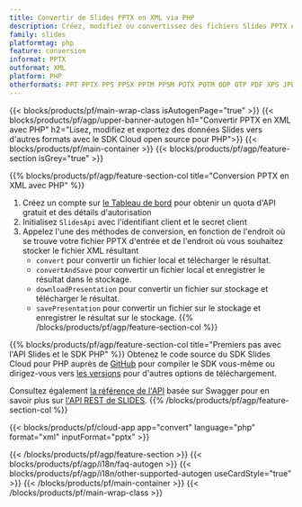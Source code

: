 ```yaml
---
title: Convertir de Slides PPTX en XML via PHP
description: Créez, modifiez ou convertissez des fichiers Slides PPTX en XML avec l'API REST et le SDK PHP Open Source
family: slides
platformtag: php
feature: conversion
informat: PPTX
outformat: XML
platform: PHP
otherformats: PPT PPTX PPS PPSX PPTM PPSM POTX POTM ODP OTP PDF XPS JPEG PNG BMP TIFF SVG HTML SWF HTML5 GIF XAML MD MPEG4
---
```


{{< blocks/products/pf/main-wrap-class isAutogenPage="true" >}}
{{< blocks/products/pf/agp/upper-banner-autogen h1="Convertir PPTX en XML avec PHP" h2="Lisez, modifiez et exportez des données Slides vers d'autres formats avec le SDK Cloud open source pour PHP">}}
{{< blocks/products/pf/main-container >}}
{{< blocks/products/pf/agp/feature-section isGrey="true" >}}

{{% blocks/products/pf/agp/feature-section-col title="Conversion PPTX en XML avec PHP" %}}
1. Créez un compte sur <a href="https://dashboard.aspose.cloud/">le Tableau de bord</a> pour obtenir un quota d'API gratuit et des détails d'autorisation
1. Initialisez ```SlidesApi``` avec l'identifiant client et le secret client
1. Appelez l'une des méthodes de conversion, en fonction de l'endroit où se trouve votre fichier PPTX d'entrée et de l'endroit où vous souhaitez stocker le fichier XML résultant
    - ```convert``` pour convertir un fichier local et télécharger le résultat.
    - ```convertAndSave``` pour convertir un fichier local et enregistrer le résultat dans le stockage.
    - ```downloadPresentation``` pour convertir un fichier sur stockage et télécharger le résultat.
    - ```savePresentation``` pour convertir un fichier sur le stockage et enregistrer le résultat sur le stockage.
{{% /blocks/products/pf/agp/feature-section-col %}}

{{% blocks/products/pf/agp/feature-section-col title="Premiers pas avec l'API Slides et le SDK PHP" %}}
Obtenez le code source du SDK Slides Cloud pour PHP auprès de [GitHub](https://github.com/aspose-slides-cloud/aspose-slides-cloud-php) pour compiler le SDK vous-même ou dirigez-vous vers [les versions](https://releases.aspose.cloud/) pour d'autres options de téléchargement.

Consultez également [la référence de l'API](https://apireference.aspose.cloud/slides/) basée sur Swagger pour en savoir plus sur [l'API REST de SLIDES](https://products.aspose.cloud/slides/curl/).
{{% /blocks/products/pf/agp/feature-section-col %}}

{{< blocks/products/pf/cloud-app app="convert" language="php" format="xml" inputFormat="pptx" >}}

{{< /blocks/products/pf/agp/feature-section >}}
{{< blocks/products/pf/agp/i18n/faq-autogen >}}
{{< blocks/products/pf/agp/i18n/other-supported-autogen useCardStyle="true" >}}
{{< /blocks/products/pf/main-container >}}
{{< /blocks/products/pf/main-wrap-class >}}